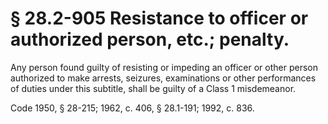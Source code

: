 # § 28.2-905 Resistance to officer or authorized person, etc.; penalty.

<p>Any person found guilty of resisting or impeding an officer or other person authorized to make arrests, seizures, examinations or other performances of duties under this subtitle, shall be guilty of a Class 1 misdemeanor.</p><p>Code 1950, § 28-215; 1962, c. 406, § 28.1-191; 1992, c. 836.</p>